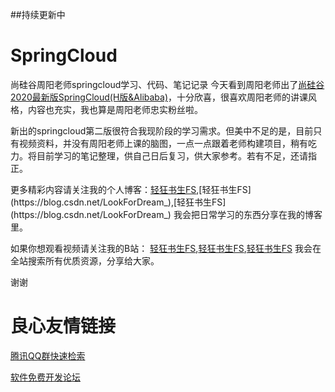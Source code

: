 ##持续更新中
# SpringCloud
尚硅谷周阳老师springcloud学习、代码、笔记记录
今天看到周阳老师出了[尚硅谷2020最新版SpringCloud(H版&Alibaba)](https://www.bilibili.com/video/BV18E411x7eT)，十分欣喜，很喜欢周阳老师的讲课风格，内容也充实，我也算是周阳老师忠实粉丝啦。

新出的springcloud第二版很符合我现阶段的学习需求。但美中不足的是，目前只有视频资料，并没有周阳老师上课的脑图，一点一点跟着老师构建项目，稍有吃力。将目前学习的笔记整理，供自己日后复习，供大家参考。若有不足，还请指正。

更多精彩内容请关注我的个人博客：[轻狂书生FS](https://blog.csdn.net/LookForDream_),[轻狂书生FS](https://blog.csdn.net/LookForDream_),[轻狂书生FS](https://blog.csdn.net/LookForDream_) 我会把日常学习的东西分享在我的博客里。

如果你想观看视频请关注我的B站： [轻狂书生FS](https://space.bilibili.com/257349242/),[轻狂书生FS](https://space.bilibili.com/257349242/),[轻狂书生FS](https://space.bilibili.com/257349242/) 我会在全站搜索所有优质资源，分享给大家。

谢谢

 # 良心友情链接

[腾讯QQ群快速检索](http://u.720life.cn/s/8cf73f7c)

[软件免费开发论坛](http://u.720life.cn/s/bbb01dc0)